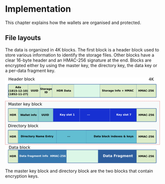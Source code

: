 # Implementation

This chapter explains how the wallets are organised and protected.

## File layouts

The data is organized in 4K blocks.  The first block is a header
block used to store various information to identify the storage files.
Other blocks have a clear 16-byte header and an HMAC-256 signature
at the end.  Blocks are encrypted either by using the master key,
the directory key, the data key or a per-data fragment key.

![Keystore blocks overview](images/akt-keystore-blocks.png)

The master key block and directory block are the two blocks that
contain encryption keys.

